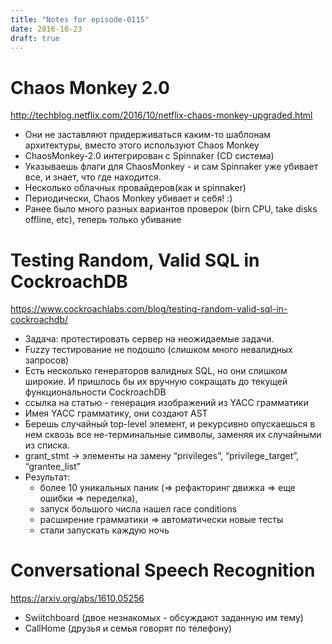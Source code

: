 ```yaml
---
title: "Notes for episode-0115"
date: 2016-10-23
draft: true
---
```


# Chaos Monkey 2.0
http://techblog.netflix.com/2016/10/netflix-chaos-monkey-upgraded.html

- Они не заставляют придерживаться каким-то шаблонам архитектуры, вместо этого используют Chaos Monkey
- ChaosMonkey-2.0 интегрирован с Spinnaker (CD система)
- Указываешь флаги для ChaosMonkey - и сам Spinnaker уже убивает все, и знает, что где находится.
- Несколько облачных провайдеров(как и spinnaker)
- Периодически, Chaos Monkey убивает и себя! :)
- Ранее было много разных вариантов проверок (birn CPU, take disks offline, etc), теперь только убивание

# Testing Random, Valid SQL in CockroachDB
https://www.cockroachlabs.com/blog/testing-random-valid-sql-in-cockroachdb/

- Задача: протестировать сервер на неожидаемые задачи.
- Fuzzy тестирование не подошло (слишком много невалидных запросов)
- Есть несколько генераторов валидных SQL, но они слишком широкие. И пришлось бы их вручную сокращать до текущей функциональности CockroachDB
- ссылка на статью - генерация изображений из YACC грамматики
- Имея YACC грамматику, они создают AST
- Берешь случайный top-level элемент, и рекурсивно опускаешься в нем сквозь все не-терминальные символы, заменяя их случайными из списка.
- grant_stmt -> элементы на замену “privileges”, “privilege_target”, “grantee_list”
- Результат:
    - более 10 уникальных паник (=> рефакторинг движка => еще ошибки => переделка),
    - запуск большого числа нашел race conditions
    - расширение грамматики => автоматически новые тесты
    - стали запускать каждую ночь


# Conversational Speech Recognition
https://arxiv.org/abs/1610.05256

- Swiitchboard (двое незнакомых - обсуждают заданную им тему)
- CallHome (друзья и семья говорят по телефону)
